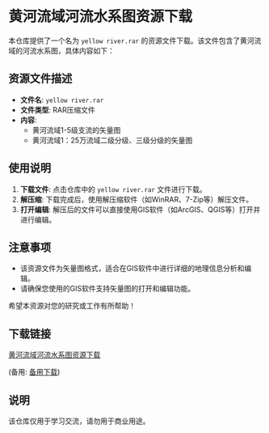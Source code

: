 # 黄河流域河流水系图资源下载

本仓库提供了一个名为 `yellow river.rar` 的资源文件下载。该文件包含了黄河流域的河流水系图，具体内容如下：

## 资源文件描述

- **文件名**: `yellow river.rar`
- **文件类型**: RAR压缩文件
- **内容**:
  - 黄河流域1-5级支流的矢量图
  - 黄河流域1：25万流域二级分级、三级分级的矢量图

## 使用说明

1. **下载文件**: 点击仓库中的 `yellow river.rar` 文件进行下载。
2. **解压缩**: 下载完成后，使用解压缩软件（如WinRAR、7-Zip等）解压文件。
3. **打开编辑**: 解压后的文件可以直接使用GIS软件（如ArcGIS、QGIS等）打开并进行编辑。

## 注意事项

- 该资源文件为矢量图格式，适合在GIS软件中进行详细的地理信息分析和编辑。
- 请确保您使用的GIS软件支持矢量图的打开和编辑功能。

希望本资源对您的研究或工作有所帮助！

## 下载链接
[黄河流域河流水系图资源下载](https://pan.quark.cn/s/3e5c98356ac5) 

(备用: [备用下载](https://pan.baidu.com/s/1b2wdVhEpvq_HE24pmzNFCA?pwd=1234))

## 说明

该仓库仅用于学习交流，请勿用于商业用途。
